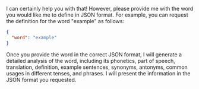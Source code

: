 I can certainly help you with that! However, please provide me with the word you would like me to define in JSON format. For example, you can request the definition for the word "example" as follows:

```json
{
  "word": "example"
}
```

Once you provide the word in the correct JSON format, I will generate a detailed analysis of the word, including its phonetics, part of speech, translation, definition, example sentences, synonyms, antonyms, common usages in different tenses, and phrases. I will present the information in the JSON format you requested.
 